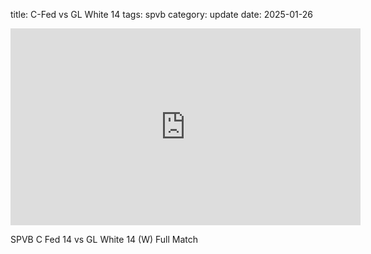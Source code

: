 title: C-Fed vs GL White 14
tags: spvb
category: update
date: 2025-01-26

<iframe width="560" height="315" src="https://www.youtube.com/embed/UyPx7kObN8o?si=SLTIYa0qdlbou9xv" title="YouTube video player" frameborder="0" allow="accelerometer; autoplay; clipboard-write; encrypted-media; gyroscope; picture-in-picture; web-share" referrerpolicy="strict-origin-when-cross-origin" allowfullscreen></iframe>

SPVB C Fed 14 vs GL White 14 (W) Full Match
